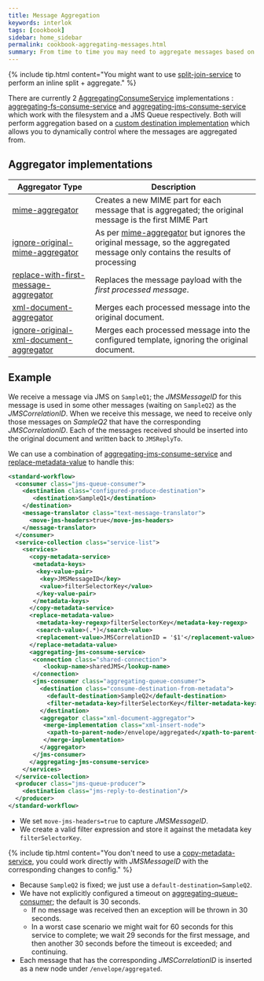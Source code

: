 ```yaml
---
title: Message Aggregation
keywords: interlok
tags: [cookbook]
sidebar: home_sidebar
permalink: cookbook-aggregating-messages.html
summary: From time to time you may need to aggregate messages based on a trigger message that indicates some processing as been completed.
---
```


{% include tip.html content="You might want to use [split-join-service](cookbook-split-join.html) to perform an inline split + aggregate." %}

There are currently 2 [AggregatingConsumeService][] implementations : [aggregating-fs-consume-service][] and [aggregating-jms-consume-service][] which work with the filesystem and a JMS Queue respectively. Both will perform aggregation based on a [custom destination implementation][ConsumeDestinationGenerator] which allows you to dynamically control where the messages are aggregated from.


## Aggregator implementations ##

|Aggregator Type| Description|
|----|----
|[mime-aggregator][]| Creates a new MIME part for each message that is aggregated; the original message is the first MIME Part|
|[ignore-original-mime-aggregator][]| As per [mime-aggregator][] but ignores the original message, so the aggregated message only contains the results of processing|
|[replace-with-first-message-aggregator][]| Replaces the message payload with the _first processed message_.|
|[xml-document-aggregator][]| Merges each processed message into the original document.|
|[ignore-original-xml-document-aggregator][]| Merges each processed message into the configured template, ignoring the original document.|

## Example ##

We receive a message via JMS on `SampleQ1`; the _JMSMessageID_ for this message is used in some other messages (waiting on `SampleQ2`) as the _JMSCorrelationID_. When we receive this message, we need to receive only those messages on _SampleQ2_ that have the corresponding _JMSCorrelationID_. Each of the messages received should be inserted into the original document and written back to `JMSReplyTo`.

We can use a combination of [aggregating-jms-consume-service][] and [replace-metadata-value][] to handle this:

```xml
<standard-workflow>
  <consumer class="jms-queue-consumer">
    <destination class="configured-produce-destination">
       <destination>SampleQ1</destination>
    </destination>
    <message-translator class="text-message-translator">
      <move-jms-headers>true</move-jms-headers>
    </message-translator>
  </consumer>
  <service-collection class="service-list">
    <services>
      <copy-metadata-service>
       <metadata-keys>
        <key-value-pair>
         <key>JMSMessageID</key>
         <value>filterSelectorKey</value>
        </key-value-pair>
       </metadata-keys>
      </copy-metadata-service>
      <replace-metadata-value>
        <metadata-key-regexp>filterSelectorKey</metadata-key-regexp>
        <search-value>(.*)</search-value>
        <replacement-value>JMSCorrelationID = '$1'</replacement-value>
      </replace-metadata-value>
      <aggregating-jms-consume-service>
       <connection class="shared-connection">
          <lookup-name>sharedJMS</lookup-name>
       </connection>
       <jms-consumer class="aggregating-queue-consumer">
         <destination class="consume-destination-from-metadata">
           <default-destination>SampleQ2</default-destination>
           <filter-metadata-key>filterSelectorKey</filter-metadata-key>
         </destination>
         <aggregator class="xml-document-aggregator">
          <merge-implementation class="xml-insert-node">
           <xpath-to-parent-node>/envelope/aggregated</xpath-to-parent-node>
          </merge-implementation>
         </aggregator>
       </jms-consumer>
      </aggregating-jms-consume-service>
    </services>
  </service-collection>
  <producer class="jms-queue-producer">
    <destination class="jms-reply-to-destination"/>
  </producer>
</standard-workflow>
```

- We set `move-jms-headers=true` to capture _JMSMessageID_.
- We create a valid filter expression and store it against the metadata key `filterSelectorKey`.

{% include tip.html content="You don't need to use a [copy-metadata-service][], you could work directly with _JMSMessageID_ with the corresponding changes to config." %}

- Because `SampleQ2` is fixed; we just use a `default-destination=SampleQ2`.
- We have not explicitly configured a timeout on [aggregating-queue-consumer][]; the default is 30 seconds.
    - If no message was received then an exception will be thrown in 30 seconds.
    - In a worst case scenario we might wait for 60 seconds for this service to complete; we wait 29 seconds for the first message, and then another 30 seconds before the timeout is exceeded; and continuing.
- Each message that has the corresponding _JMSCorrelationID_ is inserted as a new node under `/envelope/aggregated`.

[AdaptrisMessage]: https://development.adaptris.net/javadocs/v3-snapshot/Interlok-API/com/adaptris/core/AdaptrisMessage.html
[Service]: https://development.adaptris.net/javadocs/v3-snapshot/Interlok-API/com/adaptris/core/Service.html
[MessageAggregator]: https://development.adaptris.net/javadocs/v3-snapshot/Interlok-API/com/adaptris/core/services/aggregator/MessageAggregator.html
[AggregatingConsumeService]: https://development.adaptris.net/javadocs/v3-snapshot/Interlok-API/com/adaptris/core/services/aggregator/AggregatingConsumeService.html
[mime-aggregator]: https://development.adaptris.net/javadocs/v3-snapshot/Interlok-API/com/adaptris/core/services/aggregator/MimeAggregator.html
[ignore-original-mime-aggregator]: https://development.adaptris.net/javadocs/v3-snapshot/Interlok-API/com/adaptris/core/services/aggregator/IgnoreOriginalMimeAggregator.html
[replace-with-first-message-aggregator]: https://development.adaptris.net/javadocs/v3-snapshot/Interlok-API/com/adaptris/core/services/aggregator/ReplaceWithFirstMessage.html
[xml-document-aggregator]: https://development.adaptris.net/javadocs/v3-snapshot/Interlok-API/com/adaptris/core/services/aggregator/XmlDocumentAggregator.html
[ignore-original-xml-document-aggregator]: https://development.adaptris.net/javadocs/v3-snapshot/Interlok-API/com/adaptris/core/services/aggregator/IgnoreOriginalXmlDocumentAggregator.html
[split-join-service]: https://development.adaptris.net/javadocs/v3-snapshot/Interlok-API/com/adaptris/core/services/splitter/SplitJoinService.html
[copy-metadata-service]: https://development.adaptris.net/javadocs/v3-snapshot/Interlok-API/com/adaptris/core/services/metadata/CopyMetadataService.html
[aggregating-jms-consume-service]: https://development.adaptris.net/javadocs/v3-snapshot/Interlok-API/com/adaptris/core/jms/AggregatingJmsConsumeService.html
[replace-metadata-value]: https://development.adaptris.net/javadocs/v3-snapshot/Interlok-API/com/adaptris/core/services/metadata/ReplaceMetadataValue.html
[aggregating-fs-consume-service]: https://development.adaptris.net/javadocs/v3-snapshot/Interlok-API/com/adaptris/core/fs/AggregatingFsConsumeService.html
[ConsumeDestinationGenerator]: https://development.adaptris.net/javadocs/v3-snapshot/Interlok-API/com/adaptris/core/services/aggregator/ConsumeDestinationGenerator.html
[aggregating-queue-consumer]: https://development.adaptris.net/javadocs/v3-snapshot/Interlok-API/com/adaptris/core/jms/AggregatingQueueConsumer.html